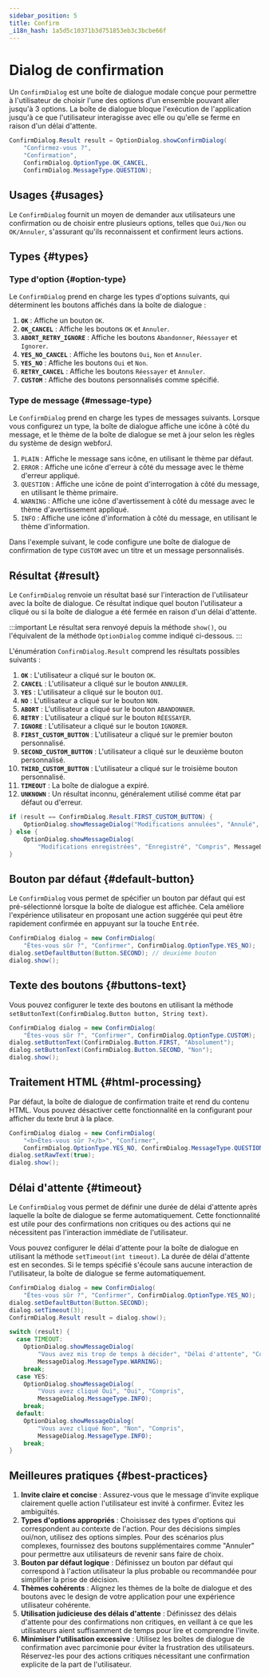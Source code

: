 ```yaml
---
sidebar_position: 5
title: Confirm
_i18n_hash: 1a5d5c10371b3d751853eb3c3bcbe66f
---
```

# Dialog de confirmation

<DocChip chip='shadow' />
<DocChip chip='since' label='24.02' />
<JavadocLink type="foundation" location="com/webforj/component/optiondialog/ConfirmDialog" top='true'/>

Un `ConfirmDialog` est une boîte de dialogue modale conçue pour permettre à l'utilisateur de choisir l'une des options d'un ensemble pouvant aller jusqu'à 3 options. La boîte de dialogue bloque l'exécution de l'application jusqu'à ce que l'utilisateur interagisse avec elle ou qu'elle se ferme en raison d'un délai d'attente.

```java
ConfirmDialog.Result result = OptionDialog.showConfirmDialog(
    "Confirmez-vous ?",
    "Confirmation",
    ConfirmDialog.OptionType.OK_CANCEL,
    ConfirmDialog.MessageType.QUESTION);
```

## Usages {#usages}

Le `ConfirmDialog` fournit un moyen de demander aux utilisateurs une confirmation ou de choisir entre plusieurs options, telles que `Oui/Non` ou `OK/Annuler`, s'assurant qu'ils reconnaissent et confirment leurs actions.

<ComponentDemo 
path='/webforj/confirmdialogconstructor?' 
javaE='https://raw.githubusercontent.com/webforj/webforj-documentation/refs/heads/main/src/main/java/com/webforj/samples/views/optiondialog/confirm/ConfirmDialogConstructorView.java'
height = '350px'
/>

## Types {#types}

### Type d'option {#option-type}

Le `ConfirmDialog` prend en charge les types d'options suivants, qui déterminent les boutons affichés dans la boîte de dialogue :

1. **`OK`** : Affiche un bouton `OK`.
2. **`OK_CANCEL`** : Affiche les boutons `OK` et `Annuler`.
3. **`ABORT_RETRY_IGNORE`** : Affiche les boutons `Abandonner`, `Réessayer` et `Ignorer`.
4. **`YES_NO_CANCEL`** : Affiche les boutons `Oui`, `Non` et `Annuler`.
5. **`YES_NO`** : Affiche les boutons `Oui` et `Non`.
6. **`RETRY_CANCEL`** : Affiche les boutons `Réessayer` et `Annuler`.
7. **`CUSTOM`** : Affiche des boutons personnalisés comme spécifié.

### Type de message {#message-type}

Le `ConfirmDialog` prend en charge les types de messages suivants. Lorsque vous configurez un type, la boîte de dialogue affiche une icône à côté du message, et le thème de la boîte de dialogue se met à jour selon les règles du système de design webforJ.

1. `PLAIN` : Affiche le message sans icône, en utilisant le thème par défaut.
2. `ERROR` : Affiche une icône d'erreur à côté du message avec le thème d'erreur appliqué.
3. `QUESTION` : Affiche une icône de point d'interrogation à côté du message, en utilisant le thème primaire.
4. `WARNING` : Affiche une icône d'avertissement à côté du message avec le thème d'avertissement appliqué.
5. `INFO` : Affiche une icône d'information à côté du message, en utilisant le thème d'information.

Dans l'exemple suivant, le code configure une boîte de dialogue de confirmation de type `CUSTOM` avec un titre et un message personnalisés.

<ComponentDemo 
path='/webforj/confirmdialogoptions?' 
javaE='https://raw.githubusercontent.com/webforj/webforj-documentation/refs/heads/main/src/main/java/com/webforj/samples/views/optiondialog/confirm/ConfirmDialogOptionsView.java'
height = '350px'
/>

## Résultat {#result}

Le `ConfirmDialog` renvoie un résultat basé sur l'interaction de l'utilisateur avec la boîte de dialogue. Ce résultat indique quel bouton l'utilisateur a cliqué ou si la boîte de dialogue a été fermée en raison d'un délai d'attente.

:::important
Le résultat sera renvoyé depuis la méthode `show()`, ou l'équivalent de la méthode `OptionDialog` comme indiqué ci-dessous. 
:::

L'énumération `ConfirmDialog.Result` comprend les résultats possibles suivants :

1. **`OK`** : L'utilisateur a cliqué sur le bouton `OK`.
2. **`CANCEL`** : L'utilisateur a cliqué sur le bouton `ANNULER`.
3. **`YES`** : L'utilisateur a cliqué sur le bouton `OUI`.
4. **`NO`** : L'utilisateur a cliqué sur le bouton `NON`.
5. **`ABORT`** : L'utilisateur a cliqué sur le bouton `ABANDONNER`.
6. **`RETRY`** : L'utilisateur a cliqué sur le bouton `RÉESSAYER`.
7. **`IGNORE`** : L'utilisateur a cliqué sur le bouton `IGNORER`.
8. **`FIRST_CUSTOM_BUTTON`** : L'utilisateur a cliqué sur le premier bouton personnalisé.
9. **`SECOND_CUSTOM_BUTTON`** : L'utilisateur a cliqué sur le deuxième bouton personnalisé.
10. **`THIRD_CUSTOM_BUTTON`** : L'utilisateur a cliqué sur le troisième bouton personnalisé.
11. **`TIMEOUT`** : La boîte de dialogue a expiré.
12. **`UNKNOWN`** : Un résultat inconnu, généralement utilisé comme état par défaut ou d'erreur.

```java showLineNumbers
if (result == ConfirmDialog.Result.FIRST_CUSTOM_BUTTON) {
    OptionDialog.showMessageDialog("Modifications annulées", "Annulé", "Compris");
} else {
    OptionDialog.showMessageDialog(
        "Modifications enregistrées", "Enregistré", "Compris", MessageDialog.MessageType.INFO);
}
```

## Bouton par défaut {#default-button}

Le `ConfirmDialog` vous permet de spécifier un bouton par défaut qui est pré-sélectionné lorsque la boîte de dialogue est affichée. Cela améliore l'expérience utilisateur en proposant une action suggérée qui peut être rapidement confirmée en appuyant sur la touche <kbd>Entrée</kbd>.

```java showLineNumbers
ConfirmDialog dialog = new ConfirmDialog(
    "Êtes-vous sûr ?", "Confirmer", ConfirmDialog.OptionType.YES_NO);
dialog.setDefaultButton(Button.SECOND); // deuxième bouton
dialog.show();
```

## Texte des boutons {#buttons-text}

Vous pouvez configurer le texte des boutons en utilisant la méthode `setButtonText(ConfirmDialog.Button button, String text)`.

```java showLineNumbers
ConfirmDialog dialog = new ConfirmDialog(
    "Êtes-vous sûr ?", "Confirmer", ConfirmDialog.OptionType.CUSTOM);
dialog.setButtonText(ConfirmDialog.Button.FIRST, "Absolument");
dialog.setButtonText(ConfirmDialog.Button.SECOND, "Non");
dialog.show();
```

## Traitement HTML {#html-processing}

Par défaut, la boîte de dialogue de confirmation traite et rend du contenu HTML. Vous pouvez désactiver cette fonctionnalité en la configurant pour afficher du texte brut à la place.

```java showLineNumbers
ConfirmDialog dialog = new ConfirmDialog(
    "<b>Êtes-vous sûr ?</b>", "Confirmer",
    ConfirmDialog.OptionType.YES_NO, ConfirmDialog.MessageType.QUESTION);
dialog.setRawText(true);
dialog.show();
```

## Délai d'attente {#timeout}

Le `ConfirmDialog` vous permet de définir une durée de délai d'attente après laquelle la boîte de dialogue se ferme automatiquement. Cette fonctionnalité est utile pour des confirmations non critiques ou des actions qui ne nécessitent pas l'interaction immédiate de l'utilisateur.

Vous pouvez configurer le délai d'attente pour la boîte de dialogue en utilisant la méthode `setTimeout(int timeout)`. La durée de délai d'attente est en secondes. Si le temps spécifié s'écoule sans aucune interaction de l'utilisateur, la boîte de dialogue se ferme automatiquement.

```java showLineNumbers
ConfirmDialog dialog = new ConfirmDialog(
    "Êtes-vous sûr ?", "Confirmer", ConfirmDialog.OptionType.YES_NO);
dialog.setDefaultButton(Button.SECOND);
dialog.setTimeout(3);
ConfirmDialog.Result result = dialog.show();

switch (result) {
  case TIMEOUT:
    OptionDialog.showMessageDialog(
        "Vous avez mis trop de temps à décider", "Délai d'attente", "Compris",
        MessageDialog.MessageType.WARNING);
    break;
  case YES:
    OptionDialog.showMessageDialog(
        "Vous avez cliqué Oui", "Oui", "Compris",
        MessageDialog.MessageType.INFO);
    break;
  default:
    OptionDialog.showMessageDialog(
        "Vous avez cliqué Non", "Non", "Compris",
        MessageDialog.MessageType.INFO);
    break;
}
```

## Meilleures pratiques {#best-practices}

1. **Invite claire et concise** : Assurez-vous que le message d'invite explique clairement quelle action l'utilisateur est invité à confirmer. Évitez les ambiguïtés.
2. **Types d'options appropriés** : Choisissez des types d'options qui correspondent au contexte de l'action. Pour des décisions simples oui/non, utilisez des options simples. Pour des scénarios plus complexes, fournissez des boutons supplémentaires comme "Annuler" pour permettre aux utilisateurs de revenir sans faire de choix.
3. **Bouton par défaut logique** : Définissez un bouton par défaut qui correspond à l'action utilisateur la plus probable ou recommandée pour simplifier la prise de décision.
4. **Thèmes cohérents** : Alignez les thèmes de la boîte de dialogue et des boutons avec le design de votre application pour une expérience utilisateur cohérente.
5. **Utilisation judicieuse des délais d'attente** : Définissez des délais d'attente pour des confirmations non critiques, en veillant à ce que les utilisateurs aient suffisamment de temps pour lire et comprendre l'invite.
6. **Minimiser l'utilisation excessive** : Utilisez les boîtes de dialogue de confirmation avec parcimonie pour éviter la frustration des utilisateurs. Réservez-les pour des actions critiques nécessitant une confirmation explicite de la part de l'utilisateur.
